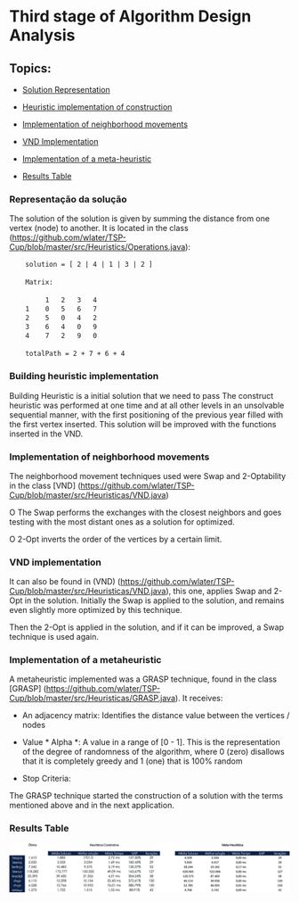 # Third stage of Algorithm Design Analysis

## Topics:

- [Solution Representation](https://github.com/wlater/TSP-Cup#representa%C3%A7%C3%A3o-da-solu%C3%A7%C3%A3o)

- [Heuristic implementation of construction](https://github.com/wlater/TSP-Cup#implementa%C3%A7%C3%A3o-heur%C3%ADstica-de-constru%C3%A7%C3%A3o)

- [Implementation of neighborhood movements](https://github.com/wlater/TSP-Cup#implementa%C3%A7%C3%A3o-dos-movimentos-de-vizinhan%C3%A7a)

- [VND Implementation](https://github.com/wlater/TSP-Cup#implementa%C3%A7%C3%A3o-do-vnd)

- [Implementation of a meta-heuristic](https://github.com/wlater/TSP-Cup#implementa%C3%A7%C3%A3o-de-uma-meta-heur%C3%ADstica)
 
- [Results Table](https://github.com/wlater/TSP-Cup#tabela-de-resultados)

### Representação da solução

The solution of the solution is given by summing the distance from one vertex (node) to another. It is located in the class (https://github.com/wlater/TSP-Cup/blob/master/src/Heuristics/Operations.java):

```
 	solution = [ 2 | 4 | 1 | 3 | 2 ]

 	Matrix:

		 1   2   3   4
	1    0   5   6   7
	2    5   0   4   2
	3    6   4   0   9
	4    7   2   9   0

	totalPath = 2 + 7 + 6 + 4
```
### Building heuristic implementation

Building Heuristic is a initial solution that we need to pass The construct heuristic was performed at one time and at all other levels in an unsolvable sequential manner, with the first positioning of the previous year filled with the first vertex inserted. This solution will be improved with the functions inserted in the VND.

### Implementation of neighborhood movements

The neighborhood movement techniques used were Swap and 2-Optability in the class [VND] (https://github.com/wlater/TSP-Cup/blob/master/src/Heuristicas/VND.java)

O The Swap performs the exchanges with the closest neighbors and goes testing with the most distant ones as a solution for optimized.

O 2-Opt inverts the order of the vertices by a certain limit.

### VND implementation

It can also be found in (VND) (https://github.com/wlater/TSP-Cup/blob/master/src/Heuristicas/VND.java), this one, applies Swap and 2-Opt in the solution. Initially the Swap is applied to the solution, and remains even slightly more optimized by this technique.

Then the 2-Opt is applied in the solution, and if it can be improved, a Swap technique is used again.

### Implementation of a metaheuristic

A metaheuristic implemented was a GRASP technique, found in the class [GRASP] (https://github.com/wlater/TSP-Cup/blob/master/src/Heuristicas/GRASP.java). It receives:

- An adjacency matrix: Identifies the distance value between the vertices / nodes

- Value * Alpha *: A value in a range of [0 - 1]. This is the representation of the degree of randomness of the algorithm, where 0 (zero) disallows that it is completely greedy and 1 (one) that is 100% random

- Stop Criteria:

The GRASP technique started the construction of a solution with the terms mentioned above and in the next application.


### Results Table

 ![tabela](https://github.com/wlater/TSP-Cup/blob/master/img/tabela.jpg?raw=true)
